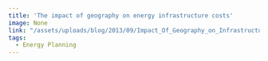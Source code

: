 ```yaml
---
title: 'The impact of geography on energy infrastructure costs'
image: None
link: "/assets/uploads/blog/2013/09/Impact_Of_Geography_on_Infrastructure_Costs.pdf"
tags:
  - Energy Planning
---
```

